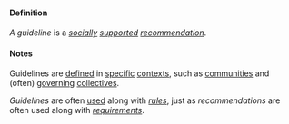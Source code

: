 #### Definition

*A guideline* is a *[socially](https://github.com/gcassel/Modular-Organization-Terminology/blob/master/terms/social.md) [supported](https://github.com/gcassel/Modular-Organization-Terminology/blob/master/terms/support.md) [recommendation](https://github.com/gcassel/Modular-Organization-Terminology/blob/master/terms/recommendation.md)*.

#### Notes

Guidelines are [defined](https://github.com/gcassel/Modular-Organization-Terminology/blob/master/terms/define.md) in [specific](https://github.com/gcassel/Modular-Organization-Terminology/blob/master/terms/social.md) [contexts](https://github.com/gcassel/Modular-Organization-Terminology/blob/master/terms/context.md), such as [communities](https://github.com/gcassel/Modular-Organization-Terminology/blob/master/terms/community.md) and (often) [governing](https://github.com/gcassel/Modular-Organization-Terminology/blob/master/terms/govern.md) [collectives](https://github.com/gcassel/Modular-Organization-Terminology/blob/master/terms/compound-terms/group-agent.md).

*Guidelines* are often [used](https://github.com/gcassel/Modular-Organization-Terminology/blob/master/terms/use.md) along with *[rules](https://github.com/gcassel/Modular-Organization-Terminology/blob/master/terms/rule.md)*, just as *recommendations* are often used along with *[requirements](https://github.com/gcassel/Modular-Organization-Terminology/blob/master/terms/require.md)*.
